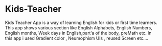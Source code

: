 # Kids-Teacher

Kids Teacher App is a way of learning English for kids or first time learners.
This app shows various section like English Alphabets, English Numbers, English months, Week days in English,part'a of the body, preMath etc.
In this app i used Gradient color , Neumophism UIs , reused Screen etc....
